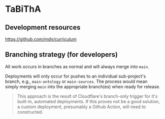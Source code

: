 # TaBiThA

## Development resources

https://github.com/mdn/curriculum

## Branching strategy (for developers)

All work occurs in branches as normal and will always merge into `main`.

Deployments will only occur for pushes to an individual sub-project's branch, e.g., `main-ontology` or `main-sources`.  The process would mean simply merging `main` into the appropriate branch(es) when ready for release.

> This approach is the result of Cloudflare's branch-only trigger for it's built-in, automated deployments.  If this proves not be a good solution, a custom deployment, presumably a Github Action, will need to constructed.
